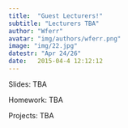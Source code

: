 ```yaml
---
title:  "Guest Lecturers!"
subtitle: "Lecturers TBA"
author: "Wferr"
avatar: "img/authors/wferr.png"
image: "img/22.jpg"
datestr: "Apr 24/26"
date:   2015-04-4 12:12:12
---
```


Slides: TBA

Homework: TBA

Projects: TBA
